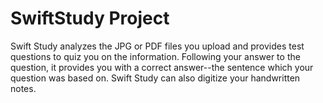 # SwiftStudy Project

Swift Study analyzes the JPG or PDF files you upload and provides test questions to quiz you on the information. Following your answer to the question, it provides you with a correct answer--the sentence which your question was based on. Swift Study can also digitize your handwritten notes. 
